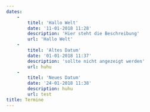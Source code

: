 ```yaml
---
dates:
    -
        titel: 'Hallo Welt'
        date: '11-01-2018 11:28'
        description: 'Hier steht die Beschreibung'
        url: 'Hallo Welt'
    -
        titel: 'Altes Datum'
        date: '01-01-2018 11:37'
        description: 'sollte nicht angezeigt werden'
        url: huhu
    -
        titel: 'Neues Datum'
        date: '24-01-2018 11:38'
        description: huhu
        url: test
title: Termine
---
```


